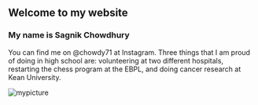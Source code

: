 ## Welcome to my website
### My name is Sagnik Chowdhury

You can find me on @chowdy71 at Instagram. Three things that I am proud of doing in high school are:
volunteering at two different hospitals, restarting the chess program at the EBPL, and doing cancer research at Kean University.

![mypicture](https://user-images.githubusercontent.com/66647828/84524876-a8851a80-aca8-11ea-8be3-6a0de479c097.jpg)
